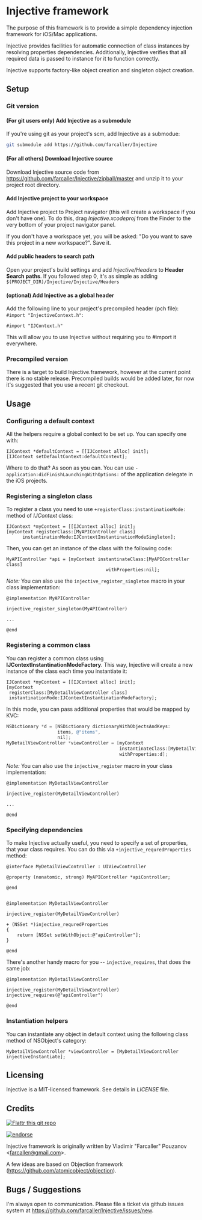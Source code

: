 # Injective framework

The purpose of this framework is to provide a simple dependency injection framework for iOS/Mac applications.

Injective provides facilities for automatic connection of class instances by resolving properties dependencies. Additionally, Injective verifies that all required data is passed to instance for it to function correctly.

Injective supports factory-like object creation and singleton object creation.

## Setup

### Git version

#### (For git users only) Add Injective as a submodule

If you're using git as your project's scm, add Injective as a submodue:

```bash
git submodule add https://github.com/farcaller/Injective
```

#### (For all others) Download Injective source

Download Injective source code from https://github.com/farcaller/Injective/zipball/master and unzip it to your project root directory.

#### Add Injective project to your workspace

Add Injective project to Project navigator (this will create a workspace if you don't have one). To do this, drag *Injective.xcodeproj* from the Finder to the very bottom of your project navigator panel.

If you don't have a workspace yet, you will be asked: "Do you want to save this project in a new workspace?". Save it.

#### Add public headers to search path

Open your project's build settings and add *Injective/Headers* to **Header Search paths**. If you followed step 0, it's as simple as adding `$(PROJECT_DIR)/Injective/Injective/Headers`

#### (optional) Add Injective as a global header

Add the following line to your project's precompiled header (pch file): `#import "InjectiveContext.h"`:

```objc
#import "IJContext.h"
```

This will allow you to use Injective without requiring you to #import it everywhere.

### Precompiled version

There is a target to build Injective.framework, however at the current point there is no stable release. Precompiled builds would be added later, for now it's suggested that you use a recent git checkout.

## Usage

### Configuring a default context

All the helpers require a global context to be set up. You can specify one with:

```objc
IJContext *defaultContext = [[IJContext alloc] init];
[IJContext setDefaultContext:defaultContext];
```

Where to do that? As soon as you can. You can use `-application:didFinishLaunchingWithOptions:` of the application delegate in the iOS projects.

### Registering a singleton class

To register a class you need to use `+registerClass:instantinationMode:` method of *IJContext* class:

```objc
IJContext *myContext = [[IJContext alloc] init];
[myContext registerClass:[MyAPIController class]
      instantinationMode:IJContextInstantinationModeSingleton];
```

Then, you can get an instance of the class with the following code:

```objc
MyAPIController *api = [myContext instantinateClass:[MyAPIController class]
                                     withProperties:nil];
```

*Note:* You can also use the `injective_register_singleton` macro in your class implementation:

```objc
@implementation MyAPIController

injective_register_singleton(MyAPIController)

...

@end
```

### Registering a common class

You can register a common class using **IJContextInstantinationModeFactory**. This way, Injective will create a new instance of the class each time you instantiate it:

```objc
IJContext *myContext = [[IJContext alloc] init];
[myContext
 registerClass:[MyDetailViewController class]
 instantinationMode:IJContextInstantinationModeFactory];
```

In this mode, you can pass additional properties that would be mapped by KVC:

```objectivec
NSDictionary *d = [NSDictionary dictionaryWithObjectsAndKeys:
                   items, @"items",
                   nil];
MyDetailViewController *viewController = [myContext
                                          instantinateClass:[MyDetailViewController class] 
                                          withProperties:d];
```

*Note:* You can also use the `injective_register` macro in your class implementation:

```objc
@implementation MyDetailViewController

injective_register(MyDetailViewController)

...

@end
```

### Specifying dependencies

To make Injective actually useful, you need to specify a set of properties, that your class requires. You can do this via `+injective_requredProperties` method:

```objc
@interface MyDetailViewController : UIViewController

@property (nonatomic, strong) MyAPIController *apiController;

@end


@implementation MyDetailViewController

injective_register(MyDetailViewController)

+ (NSSet *)injective_requredProperties
{
    return [NSSet setWithObject:@"apiController"];
}

@end
```

There's another handy macro for you -- `injective_requires`, that does the same job:

```objc
@implementation MyDetailViewController

injective_register(MyDetailViewController)
injective_requires(@"apiController")

@end
```

### Instantiation helpers

You can instantiate any object in default context using the following class method of NSObject's category:

```objc
MyDetailViewController *viewController = [MyDetailViewController injectiveInstantiate];
```

## Licensing

Injective is a MIT-licensed framework. See details in *LICENSE* file.

## Credits

[![Flattr this git repo](http://api.flattr.com/button/flattr-badge-large.png)](https://flattr.com/submit/auto?user_id=farcaller&url=https://github.com/farcaller/Injective&title=Injective&language=&tags=github&category=software)

[![endorse](http://api.coderwall.com/farcaller/endorsecount.png)](http://coderwall.com/farcaller)

Injective framework is originally written by Vladimir "Farcaller" Pouzanov <<farcaller@gmail.com>>.

A few ideas are based on Objection framework (https://github.com/atomicobject/objection).

## Bugs / Suggestions

I'm always open to communication. Please file a ticket via github issues system at https://github.com/farcaller/Injective/issues/new.
